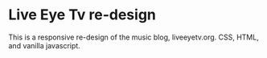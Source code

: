 # Live Eye Tv re-design

This is a responsive re-design of the music blog, liveeyetv.org.  CSS, HTML, and vanilla javascript.

